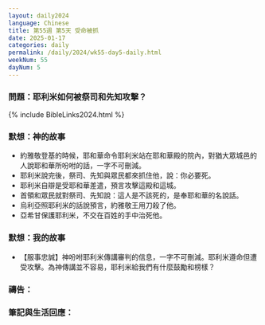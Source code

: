 ```yaml
---
layout: daily2024
language: Chinese
title: 第55週 第5天 受命被抓
date: 2025-01-17
categories: daily
permalink: /daily/2024/wk55-day5-daily.html
weekNum: 55
dayNum: 5
---
```


### 問題：耶利米如何被祭司和先知攻擊？

{% include BibleLinks2024.html %}

### 默想：神的故事
+ 約雅敬登基的時候，耶和華命令耶利米站在耶和華殿的院內，對猶大眾城邑的人說耶和華所吩咐的話，一字不可刪減。
+ 耶利米說完後，祭司、先知與眾民都來抓住他，說：你必要死。
+ 耶利米自辯是受耶和華差遣，預言攻擊這殿和這城。
+ 首領和眾民就對祭司、先知說：這人是不該死的，是奉耶和華的名說話。
+ 烏利亞照耶利米的話說預言，約雅敬王用刀殺了他。
+ 亞希甘保護耶利米，不交在百姓的手中治死他。

### 默想：我的故事
+ 【服事忠誠】神吩咐耶利米傳講審判的信息，一字不可刪減。耶利米遵命但遭受攻擊。為神傳講並不容易，耶利米給我們有什麼鼓勵和榜樣？

### 禱告：

### 筆記與生活回應：
